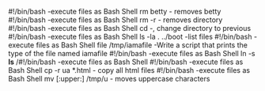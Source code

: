 #!/bin/bash -execute files as Bash Shell
rm betty - removes betty
#!/bin/bash -execute files as Bash Shell
rm -r - removes directory
#!/bin/bash -execute files as Bash Shell
cd -, change directory to previous
#!/bin/bash -execute files as Bash Shell
ls -la . ../boot -list files
#!/bin/bash -execute files as Bash Shell
file /tmp/iamafile -Write a script that prints the type of the file named iamafile
#!/bin/bash -execute files as Bash Shell
ln -s __ls__ /#!/bin/bash -execute files as Bash Shell
#!/bin/bash -execute files as Bash Shell
cp -r ua *.html - copy all html files
#!/bin/bash -execute files as Bash Shell
mv [:upper:] /tmp/u - moves uppercase characters 
